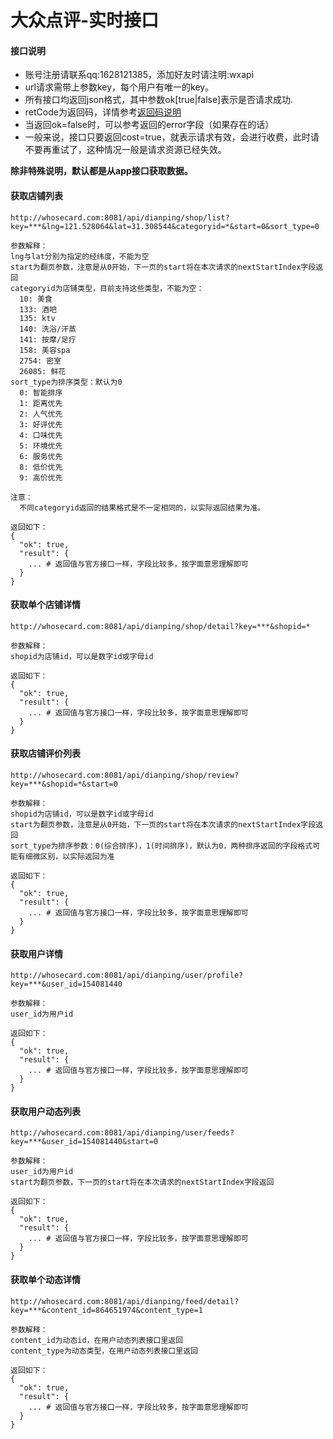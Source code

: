 # 大众点评-实时接口

#### 接口说明
* 账号注册请联系qq:1628121385，添加好友时请注明:wxapi
* url请求需带上参数key，每个用户有唯一的key。
* 所有接口均返回json格式，其中参数ok[true|false]表示是否请求成功.
* retCode为返回码，详情参考[返回码说明](https://github.com/iwoods100/wxapi-doc/blob/master/retcode.md)
* 当返回ok=false时，可以参考返回的error字段（如果存在的话）
* 一般来说，接口只要返回cost=true，就表示请求有效，会进行收费，此时请不要再重试了，这种情况一般是请求资源已经失效。

**除非特殊说明，默认都是从app接口获取数据。**

#### 获取店铺列表
```
http://whosecard.com:8081/api/dianping/shop/list?key=***&lng=121.528064&lat=31.308544&categoryid=*&start=0&sort_type=0

参数解释：
lng与lat分别为指定的经纬度，不能为空
start为翻页参数，注意是从0开始，下一页的start将在本次请求的nextStartIndex字段返回
categoryid为店铺类型，目前支持这些类型，不能为空：
  10: 美食
  133: 酒吧
  135: ktv
  140: 洗浴/汗蒸
  141: 按摩/足疗
  158: 美容spa
  2754: 密室
  26085: 鲜花
sort_type为排序类型：默认为0
  0: 智能排序
  1: 距离优先
  2: 人气优先
  3: 好评优先
  4: 口味优先
  5: 环境优先
  6: 服务优先
  8: 低价优先
  9: 高价优先

注意：
  不同categoryid返回的结果格式是不一定相同的，以实际返回结果为准。

返回如下：
{
  "ok": true,
  "result": {
    ... # 返回值与官方接口一样，字段比较多，按字面意思理解即可
  }
}
```

#### 获取单个店铺详情
```
http://whosecard.com:8081/api/dianping/shop/detail?key=***&shopid=*

参数解释：
shopid为店铺id，可以是数字id或字母id

返回如下：
{
  "ok": true,
  "result": {
    ... # 返回值与官方接口一样，字段比较多，按字面意思理解即可
  }
}
```

#### 获取店铺评价列表
```
http://whosecard.com:8081/api/dianping/shop/review?key=***&shopid=*&start=0

参数解释：
shopid为店铺id，可以是数字id或字母id
start为翻页参数，注意是从0开始，下一页的start将在本次请求的nextStartIndex字段返回
sort_type为排序参数：0(综合排序)，1(时间排序)，默认为0，两种排序返回的字段格式可能有细微区别，以实际返回为准

返回如下：
{
  "ok": true,
  "result": {
    ... # 返回值与官方接口一样，字段比较多，按字面意思理解即可
  }
}
```

#### 获取用户详情
```
http://whosecard.com:8081/api/dianping/user/profile?key=***&user_id=154081440

参数解释：
user_id为用户id

返回如下：
{
  "ok": true,
  "result": {
    ... # 返回值与官方接口一样，字段比较多，按字面意思理解即可
  }
}
```

#### 获取用户动态列表
```
http://whosecard.com:8081/api/dianping/user/feeds?key=***&user_id=154081440&start=0

参数解释：
user_id为用户id
start为翻页参数，下一页的start将在本次请求的nextStartIndex字段返回

返回如下：
{
  "ok": true,
  "result": {
    ... # 返回值与官方接口一样，字段比较多，按字面意思理解即可
  }
}
```

#### 获取单个动态详情
```
http://whosecard.com:8081/api/dianping/feed/detail?key=***&content_id=864651974&content_type=1

参数解释：
content_id为动态id，在用户动态列表接口里返回
content_type为动态类型，在用户动态列表接口里返回

返回如下：
{
  "ok": true,
  "result": {
    ... # 返回值与官方接口一样，字段比较多，按字面意思理解即可
  }
}
```
